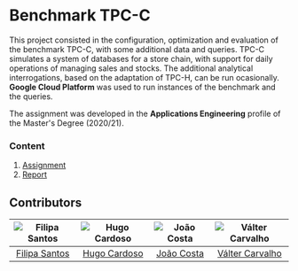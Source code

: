 # Benchmark TPC-C

This project consisted in the configuration, optimization and evaluation of the benchmark TPC-C, with some additional data and queries. TPC-C simulates a system of databases for a store chain, with support for daily operations of managing sales and stocks. The additional analytical interrogations, based on the adaptation of TPC-H, can be run ocasionally. **Google Cloud Platform** was used to run instances of the benchmark and the queries.

The assignment was developed in the **Applications Engineering** profile of the Master's Degree (2020/21).

### Content

1. [Assignment](assignment.pdf)
2. [Report](report.pdf)

## Contributors

![Filipa Santos][filipa-pic] | ![Hugo Cardoso][hugo-pic] | ![João Costa][cunha-pic] | ![Válter Carvalho][valter-pic]
:---: | :---: | :---: | :---:
[Filipa Santos][filipa] | [Hugo Cardoso][hugo] | [João Costa][cunha] | [Válter Carvalho][valter]

[filipa]: https://github.com/fliper6
[filipa-pic]: https://github.com/fliper6.png?size=120
[hugo]: https://github.com/Abjiri
[hugo-pic]: https://github.com/Abjiri.png?size=120
[cunha]: https://github.com/Jcc20
[cunha-pic]: https://github.com/Jcc20.png?size=120
[valter]: https://github.com/wurzy
[valter-pic]: https://github.com/wurzy.png?size=120
